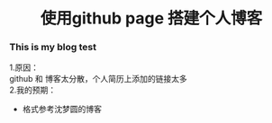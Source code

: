 # <center>使用github page 搭建个人博客</center>    
### This is my blog test     
1.原因：  
github 和 博客太分散，个人简历上添加的链接太多  
2.我的预期：
+ 格式参考沈梦圆的博客
